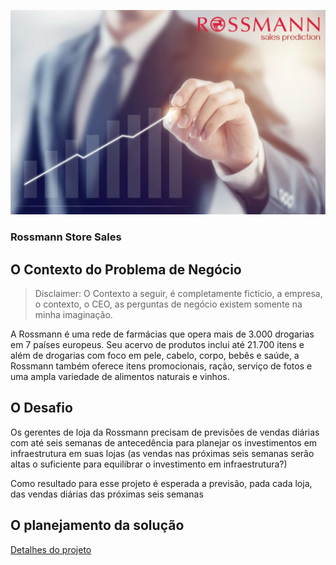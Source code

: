 ![rossmann_sales_cover](rossmann_cover.png)
### Rossmann Store Sales
## O Contexto do Problema de Negócio

> Disclaimer: O Contexto a seguir, é completamente fictício, a empresa, o contexto, o CEO, as perguntas de negócio existem somente na minha imaginação. 

A Rossmann é uma rede de farmácias que opera mais de 3.000 drogarias em 7 países europeus. Seu acervo de produtos inclui até 21.700 itens e além de drogarias com foco em pele, cabelo, corpo, bebês e saúde, a Rossmann também oferece itens promocionais, ração, serviço de fotos e uma ampla variedade de alimentos naturais e vinhos.

## O Desafio

Os gerentes de loja da Rossmann precisam de previsões de vendas diárias com até seis semanas de antecedência para planejar os investimentos em infraestrutura em suas lojas (as vendas nas próximas seis semanas serão altas o suficiente para equilibrar o investimento em infraestrutura?)

Como resultado para esse projeto é esperada a previsão, pada cada loja, das vendas diárias das próximas seis semanas


## O planejamento da solução
[Detalhes do projeto](https://github.com/geordanogg/Rossman_Sales/tree/master/rossmann_sales)
